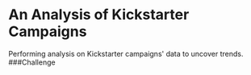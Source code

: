# An Analysis of Kickstarter Campaigns
Performing analysis on Kickstarter campaigns' data to uncover trends.
###Challenge
